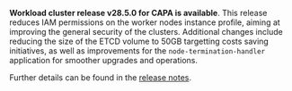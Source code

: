 **Workload cluster release v28.5.0 for CAPA is available**. This release reduces IAM permissions on the worker nodes instance profile, aiming at improving the general security of the clusters. Additional changes include reducing the size of the ETCD volume to 50GB targetting costs saving initiatives, as well as improvements for the `node-termination-handler` application for smoother upgrades and operations.

Further details can be found in the [release notes](https://docs.giantswarm.io/changes/workload-cluster-releases-capa/releases/aws-28.5.0).
